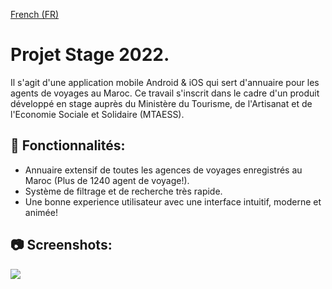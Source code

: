 [French (FR)](README.fr.md)
# Projet Stage 2022.
Il s'agit d'une application mobile Android & iOS qui sert d'annuaire pour les agents de voyages au Maroc.
Ce travail s'inscrit dans le cadre d'un produit développé en stage auprès du Ministère du Tourisme, de l'Artisanat et de l'Economie Sociale et Solidaire (MTAESS).



## 🚀 Fonctionnalités:
  
  * Annuaire extensif de toutes les agences de voyages enregistrés au Maroc (Plus de 1240 agent de voyage!).
  * Système de filtrage et de recherche très rapide.
  * Une bonne experience utilisateur avec une interface intuitif, moderne et animée!

## 📷 Screenshots:


  ![](showcase/screens.png)
